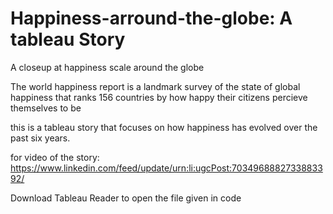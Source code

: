 # Happiness-arround-the-globe: A tableau Story
A closeup at happiness scale around the globe

The world happiness report is a landmark survey of the state of global happiness that ranks 156 countries by how happy their citizens percieve themselves to be 

this is a tableau story that focuses on how happiness has evolved over the past six years.

for video of the story: https://www.linkedin.com/feed/update/urn:li:ugcPost:7034968882733883392/

Download Tableau Reader to open the file given in code
